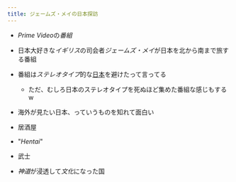```yaml
---
title: ジェームズ・メイの日本探訪
---
```


* *Prime Video*の*番組*

* 日本大好きな*イギリス*の司会者*ジェームズ・メイ*が日本を北から南まで旅する番組

* 番組は*ステレオタイプ*的な[日本](%E6%97%A5%E6%9C%AC.md)を避けたって言ってる
  
  * ただ、むしろ日本のステレオタイプを死ぬほど集めた番組な感じもするw
* 海外が見たい日本、っていうものを知れて面白い

* 居酒屋

* "*Hentai*"

* 武士

* *神道*が浸透して*文化*になった国

